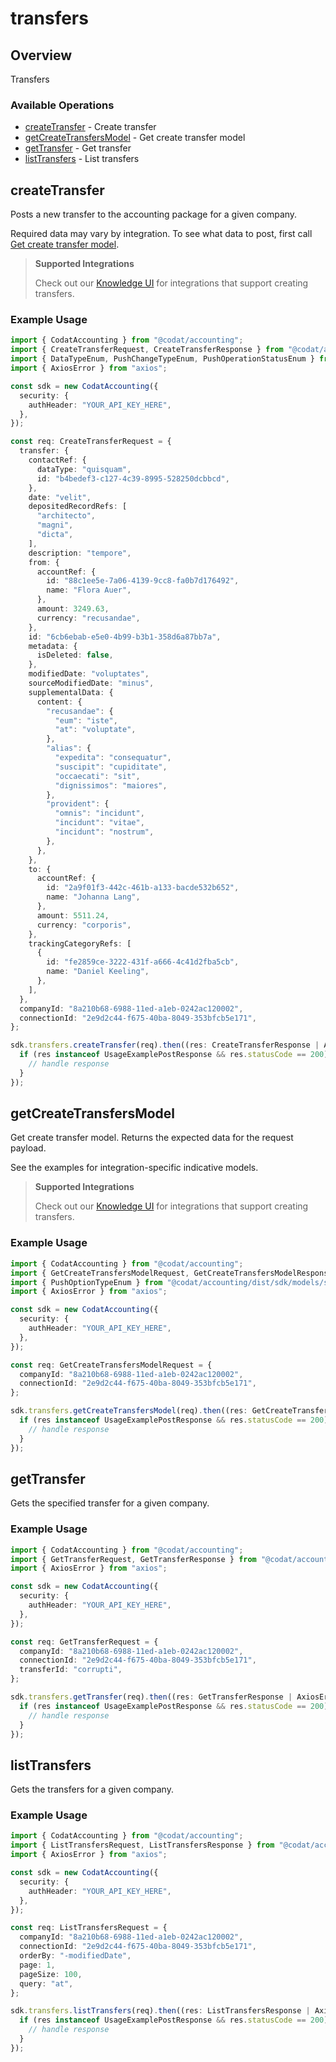 # transfers

## Overview

Transfers

### Available Operations

* [createTransfer](#createtransfer) - Create transfer
* [getCreateTransfersModel](#getcreatetransfersmodel) - Get create transfer model
* [getTransfer](#gettransfer) - Get transfer
* [listTransfers](#listtransfers) - List transfers

## createTransfer

Posts a new transfer to the accounting package for a given company.

Required data may vary by integration. To see what data to post, first call [Get create transfer model](https://docs.codat.io/accounting-api#/operations/get-create-transfers-model).

> **Supported Integrations**
> 
> Check out our [Knowledge UI](https://knowledge.codat.io/supported-features/accounting?view=tab-by-data-type&dataType=transfers) for integrations that support creating transfers.

### Example Usage

```typescript
import { CodatAccounting } from "@codat/accounting";
import { CreateTransferRequest, CreateTransferResponse } from "@codat/accounting/dist/sdk/models/operations";
import { DataTypeEnum, PushChangeTypeEnum, PushOperationStatusEnum } from "@codat/accounting/dist/sdk/models/shared";
import { AxiosError } from "axios";

const sdk = new CodatAccounting({
  security: {
    authHeader: "YOUR_API_KEY_HERE",
  },
});

const req: CreateTransferRequest = {
  transfer: {
    contactRef: {
      dataType: "quisquam",
      id: "b4bedef3-c127-4c39-8995-528250dcbbcd",
    },
    date: "velit",
    depositedRecordRefs: [
      "architecto",
      "magni",
      "dicta",
    ],
    description: "tempore",
    from: {
      accountRef: {
        id: "88c1ee5e-7a06-4139-9cc8-fa0b7d176492",
        name: "Flora Auer",
      },
      amount: 3249.63,
      currency: "recusandae",
    },
    id: "6cb6ebab-e5e0-4b99-b3b1-358d6a87bb7a",
    metadata: {
      isDeleted: false,
    },
    modifiedDate: "voluptates",
    sourceModifiedDate: "minus",
    supplementalData: {
      content: {
        "recusandae": {
          "eum": "iste",
          "at": "voluptate",
        },
        "alias": {
          "expedita": "consequatur",
          "suscipit": "cupiditate",
          "occaecati": "sit",
          "dignissimos": "maiores",
        },
        "provident": {
          "omnis": "incidunt",
          "incidunt": "vitae",
          "incidunt": "nostrum",
        },
      },
    },
    to: {
      accountRef: {
        id: "2a9f01f3-442c-461b-a133-bacde532b652",
        name: "Johanna Lang",
      },
      amount: 5511.24,
      currency: "corporis",
    },
    trackingCategoryRefs: [
      {
        id: "fe2859ce-3222-431f-a666-4c41d2fba5cb",
        name: "Daniel Keeling",
      },
    ],
  },
  companyId: "8a210b68-6988-11ed-a1eb-0242ac120002",
  connectionId: "2e9d2c44-f675-40ba-8049-353bfcb5e171",
};

sdk.transfers.createTransfer(req).then((res: CreateTransferResponse | AxiosError) => {
  if (res instanceof UsageExamplePostResponse && res.statusCode == 200) {
    // handle response
  }
});
```

## getCreateTransfersModel

Get create transfer model. Returns the expected data for the request payload.

See the examples for integration-specific indicative models.

> **Supported Integrations**
> 
> Check out our [Knowledge UI](https://knowledge.codat.io/supported-features/accounting?view=tab-by-data-type&dataType=transfers) for integrations that support creating transfers.

### Example Usage

```typescript
import { CodatAccounting } from "@codat/accounting";
import { GetCreateTransfersModelRequest, GetCreateTransfersModelResponse } from "@codat/accounting/dist/sdk/models/operations";
import { PushOptionTypeEnum } from "@codat/accounting/dist/sdk/models/shared";
import { AxiosError } from "axios";

const sdk = new CodatAccounting({
  security: {
    authHeader: "YOUR_API_KEY_HERE",
  },
});

const req: GetCreateTransfersModelRequest = {
  companyId: "8a210b68-6988-11ed-a1eb-0242ac120002",
  connectionId: "2e9d2c44-f675-40ba-8049-353bfcb5e171",
};

sdk.transfers.getCreateTransfersModel(req).then((res: GetCreateTransfersModelResponse | AxiosError) => {
  if (res instanceof UsageExamplePostResponse && res.statusCode == 200) {
    // handle response
  }
});
```

## getTransfer

Gets the specified transfer for a given company.

### Example Usage

```typescript
import { CodatAccounting } from "@codat/accounting";
import { GetTransferRequest, GetTransferResponse } from "@codat/accounting/dist/sdk/models/operations";
import { AxiosError } from "axios";

const sdk = new CodatAccounting({
  security: {
    authHeader: "YOUR_API_KEY_HERE",
  },
});

const req: GetTransferRequest = {
  companyId: "8a210b68-6988-11ed-a1eb-0242ac120002",
  connectionId: "2e9d2c44-f675-40ba-8049-353bfcb5e171",
  transferId: "corrupti",
};

sdk.transfers.getTransfer(req).then((res: GetTransferResponse | AxiosError) => {
  if (res instanceof UsageExamplePostResponse && res.statusCode == 200) {
    // handle response
  }
});
```

## listTransfers

Gets the transfers for a given company.

### Example Usage

```typescript
import { CodatAccounting } from "@codat/accounting";
import { ListTransfersRequest, ListTransfersResponse } from "@codat/accounting/dist/sdk/models/operations";
import { AxiosError } from "axios";

const sdk = new CodatAccounting({
  security: {
    authHeader: "YOUR_API_KEY_HERE",
  },
});

const req: ListTransfersRequest = {
  companyId: "8a210b68-6988-11ed-a1eb-0242ac120002",
  connectionId: "2e9d2c44-f675-40ba-8049-353bfcb5e171",
  orderBy: "-modifiedDate",
  page: 1,
  pageSize: 100,
  query: "at",
};

sdk.transfers.listTransfers(req).then((res: ListTransfersResponse | AxiosError) => {
  if (res instanceof UsageExamplePostResponse && res.statusCode == 200) {
    // handle response
  }
});
```
